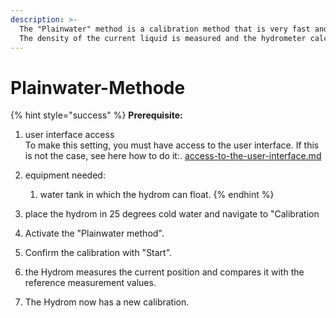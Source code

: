 ```yaml
---
description: >-
  The "Plainwater" method is a calibration method that is very fast and uncomplicated.
  The density of the current liquid is measured and the hydrometer calculates from experience the formula
---
```


# Plainwater-Methode

{% hint style="success" %}
**Prerequisite:**

1. user interface access\
   To make this setting, you must have access to the user interface. If this is not the case, see here how to do it:\.
   [access-to-the-user-interface.md](../../getting-started/establish-first-connection-to-the-hydrom/access-to-the-user-interface.md "mention")
2. equipment needed:
   1. water tank in which the hydrom can float.
{% endhint %}

1. place the hydrom in 25 degrees cold water and navigate to "Calibration
2. Activate the "Plainwater method". 
3. Confirm the calibration with "Start". 
4. the Hydrom measures the current position and compares it with the reference measurement values. 
5. The Hydrom now has a new calibration.
